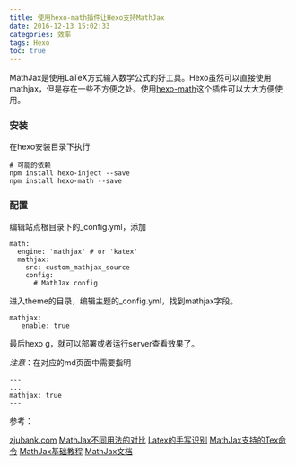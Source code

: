 ```yaml
---
title: 使用hexo-math插件让Hexo支持MathJax
date: 2016-12-13 15:02:33
categories: 效率
tags: Hexo
toc: true
---
```


MathJax是使用LaTeX方式输入数学公式的好工具。Hexo虽然可以直接使用mathjax，但是存在一些不方便之处。使用[hexo-math](https://github.com/akfish/hexo-math)这个插件可以大大方便使用。

### 安装

在hexo安装目录下执行

```
# 可能的依赖
npm install hexo-inject --save
npm install hexo-math --save
```

### 配置

编辑站点根目录下的_config.yml，添加

```
math:
  engine: 'mathjax' # or 'katex'
  mathjax:
    src: custom_mathjax_source
    config:
      # MathJax config
```

进入theme的目录，编辑主题的_config.yml，找到mathjax字段。

```
mathjax:
   enable: true
```

最后hexo g，就可以部署或者运行server查看效果了。

_注意_：在对应的md页面中需要指明

```
---
...
mathjax: true
---
```

参考：

[zjubank.com](http://zjubank.com/2016/08/16/hexo-use-mathjax/)
[MathJax不同用法的对比](http://lukang.me/2014/mathjax-for-hexo.html)
[Latex的手写识别](http://detexify.kirelabs.org/classify.html)
[MathJax支持的Tex命令](http://www.onemathematicalcat.org/MathJaxDocumentation/TeXSyntax.htm)
[MathJax基础教程](http://meta.math.stackexchange.com/questions/5020/mathjax-basic-tutorial-and-quick-reference)
[MathJax文档](http://docs.mathjax.org/en/latest/index.html)